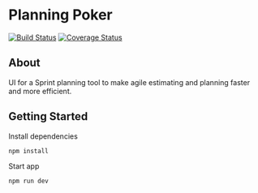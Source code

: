 # Planning Poker

[![Build Status](https://travis-ci.org/chrisandrews7/planning-poker.ui.svg?branch=master)](https://travis-ci.org/chrisandrews7/planning-poker.ui) [![Coverage Status](https://coveralls.io/repos/github/chrisandrews7/planning-poker.ui/badge.svg?branch=master)](https://coveralls.io/github/chrisandrews7/planning-poker.ui?branch=master)

## About

UI for a Sprint planning tool to make agile estimating and planning faster and more efficient.

## Getting Started

Install dependencies
```
npm install
```

Start app
```
npm run dev
```